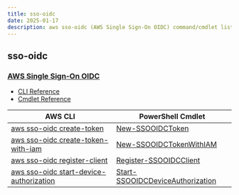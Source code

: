 ```yaml
---
title: sso-oidc
date: 2025-01-17
description: aws sso-oidc (AWS Single Sign-On OIDC) command/cmdlet list.
---
```


## sso-oidc

### [AWS Single Sign-On OIDC](https://aws.amazon.com/single-sign-on/)

* [CLI Reference](https://awscli.amazonaws.com/v2/documentation/api/latest/reference/sso-oidc/index.html)
* [Cmdlet Reference](https://docs.aws.amazon.com/powershell/latest/reference/items/SSOOIDC_cmdlets.html)

|AWS CLI|PowerShell Cmdlet|
|----|----|
|[aws sso-oidc create-token](https://awscli.amazonaws.com/v2/documentation/api/latest/reference/sso-oidc/create-token.html)|[New-SSOOIDCToken](https://docs.aws.amazon.com/powershell/latest/reference/items/New-SSOOIDCToken.html)|
|[aws sso-oidc create-token-with-iam](https://awscli.amazonaws.com/v2/documentation/api/latest/reference/sso-oidc/create-token-with-iam.html)|[New-SSOOIDCTokenWithIAM](https://docs.aws.amazon.com/powershell/latest/reference/items/New-SSOOIDCTokenWithIAM.html)|
|[aws sso-oidc register-client](https://awscli.amazonaws.com/v2/documentation/api/latest/reference/sso-oidc/register-client.html)|[Register-SSOOIDCClient](https://docs.aws.amazon.com/powershell/latest/reference/items/Register-SSOOIDCClient.html)|
|[aws sso-oidc start-device-authorization](https://awscli.amazonaws.com/v2/documentation/api/latest/reference/sso-oidc/start-device-authorization.html)|[Start-SSOOIDCDeviceAuthorization](https://docs.aws.amazon.com/powershell/latest/reference/items/Start-SSOOIDCDeviceAuthorization.html)|

